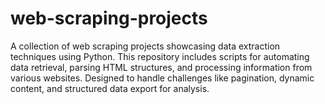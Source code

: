# web-scraping-projects
A collection of web scraping projects showcasing data extraction techniques using Python. This repository includes scripts for automating data retrieval, parsing HTML structures, and processing information from various websites. Designed to handle challenges like pagination, dynamic content, and structured data export for analysis.
